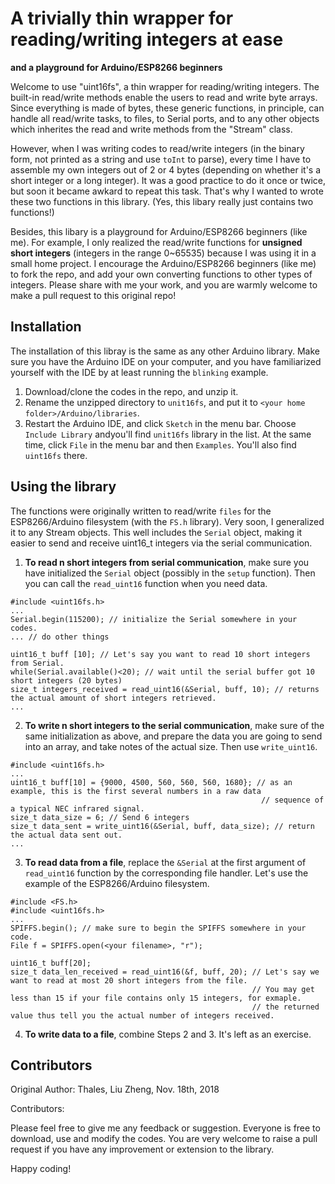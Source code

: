 # A trivially thin wrapper for reading/writing integers at ease 

**and a playground for Arduino/ESP8266 beginners**

Welcome to use "uint16fs", a thin wrapper for reading/writing integers. The built-in read/write methods enable the users
to read and write byte arrays. Since everything is made of bytes, these generic functions, in principle, can handle all
read/write tasks, to files, to Serial ports, and to any other objects which inherites the read and write methods from the 
"Stream" class.

However, when I was writing codes to read/write integers (in the binary form, not printed as a string and use `toInt` to parse),
every time I have to assemble my own integers out of 2 or 4 bytes (depending on whether it's a short integer or a long integer).
It was a good practice to do it once or twice, but soon it became awkard to repeat this task. That's why I wanted to wrote these
two functions in this library. (Yes, this libary really just contains two functions!)

Besides, this libary is a playground for Arduino/ESP8266 beginners (like me). For example, I only realized the read/write 
functions for **unsigned short integers** (integers in the range 0~65535) because I was using it in a small home project. 
I encourage the Arduino/ESP8266 beginners (like me) to fork the repo, and add your own converting functions to other types of
integers. Please share with me your work, and you are warmly welcome to make a pull request to this original repo!

## Installation

The installation of this libray is the same as any other Arduino library. Make sure you have the Arduino IDE on your computer,
and you have familiarized yourself with the IDE by at least running the `blinking` example.

1. Download/clone the codes in the repo, and unzip it.
2. Rename the unzipped directory to `unit16fs`, and put it to `<your home folder>/Arduino/libraries`.
3. Restart the Arduino IDE, and click `Sketch` in the menu bar. Choose `Include Library` andyou'll find `unit16fs` library
in the list. At the same time, click `File` in the menu bar and then `Examples`. You'll also find `uint16fs` there.

## Using the library

The functions were originally written to read/write `files` for the ESP8266/Arduino filesystem (with the `FS.h` library).
Very soon, I generalized it to any Stream objects. This well includes the `Serial` object, making it easier to send and 
receive uint16_t integers via the serial communication.

1. **To read n short integers from serial communication**, make sure you have initialized the `Serial` object (possibly in
the `setup` function). Then you can call the `read_uint16` function when you need data.

```
#include <uint16fs.h>
...
Serial.begin(115200); // initialize the Serial somewhere in your codes.
... // do other things

uint16_t buff [10]; // Let's say you want to read 10 short integers from Serial.
while(Serial.available()<20); // wait until the serial buffer got 10 short integers (20 bytes)
size_t integers_received = read_uint16(&Serial, buff, 10); // returns the actual amount of short integers retrieved. 
...
```

2. **To write n short integers to the serial communication**, make sure of the same initialization as above, and prepare the
data you are going to send into an array, and take notes of the actual size. Then use `write_uint16`.

```
#include <uint16fs.h>
...
uint16_t buff[10] = {9000, 4500, 560, 560, 560, 1680}; // as an example, this is the first several numbers in a raw data
                                                        // sequence of a typical NEC infrared signal.
size_t data_size = 6; // Send 6 integers
size_t data_sent = write_uint16(&Serial, buff, data_size); // return the actual data sent out.
...
```

3. **To read data from a file**, replace the `&Serial` at the first argument of `read_uint16` function by the corresponding
file handler. Let's use the example of the ESP8266/Arduino filesystem.

```
#include <FS.h>
#include <uint16fs.h>
...
SPIFFS.begin(); // make sure to begin the SPIFFS somewhere in your code.
File f = SPIFFS.open(<your filename>, "r");

uint16_t buff[20];
size_t data_len_received = read_uint16(&f, buff, 20); // Let's say we want to read at most 20 short integers from the file.
                                                      // You may get less than 15 if your file contains only 15 integers, for exmaple.
                                                      // the returned value thus tell you the actual number of integers received.
```

4. **To write data to a file**, combine Steps 2 and 3. It's left as an exercise.

## Contributors

Original Author: Thales, Liu Zheng, Nov. 18th, 2018

Contributors: 

Please feel free to give me any feedback or suggestion. Everyone is free to download, use and modify the codes. You are very
welcome to raise a pull request if you have any improvement or extension to the library.

Happy coding!
